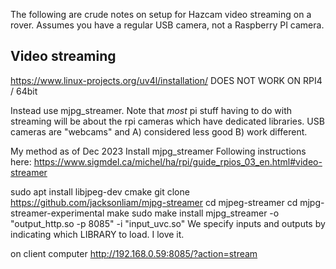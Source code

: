 The following are crude notes on setup for Hazcam video streaming on a rover. Assumes you have a regular USB camera, not a Raspberry PI camera.  

## Video streaming
https://www.linux-projects.org/uv4l/installation/ DOES NOT WORK ON RPI4 /  64bit


Instead use mjpg_streamer. Note that _most_ pi stuff having to do with streaming will be about the rpi cameras which have dedicated libraries. USB cameras are "webcams" and A) considered less good B) work different.

My method as of Dec 2023
Install mjpg_streamer
Following instructions here: https://www.sigmdel.ca/michel/ha/rpi/guide_rpios_03_en.html#video-streamer


sudo apt install libjpeg-dev cmake
git clone https://github.com/jacksonliam/mjpg-streamer
cd mjpeg-streamer
cd mjpg-streamer-experimental
make
sudo make install
mjpg_streamer -o "output_http.so -p 8085" -i "input_uvc.so"
We specify inputs and outputs by indicating which LIBRARY to load. I love it.

on client computer
http://192.168.0.59:8085/?action=stream